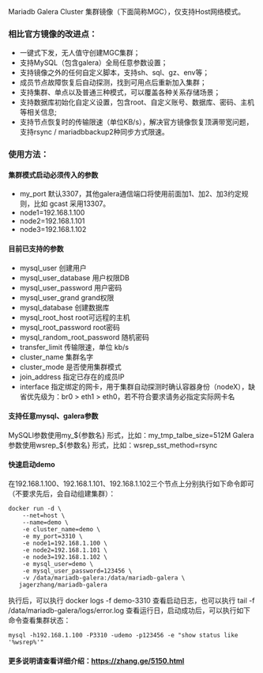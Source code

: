 Mariadb Galera Cluster 集群镜像（下面简称MGC），仅支持Host网络模式。
### 相比官方镜像的改进点：
- 一键式下发，无人值守创建MGC集群；
- 支持MySQL（包含galera）全局任意参数设置；
- 支持镜像之外的任何自定义脚本，支持sh、sql、gz、env等；
- 成员节点故障恢复后自动探测，找到可用点后重新加入集群；
- 支持集群、单点以及普通三种模式，可以覆盖各种关系存储场景；
- 支持数据库初始化自定义设置，包含root、自定义账号、数据库、密码、主机等相关信息;
- 支持节点恢复时的传输限速（单位KB/s），解决官方镜像恢复顶满带宽问题，支持rsync / mariadbbackup2种同步方式限速。

### 使用方法：
#### 集群模式启动必须传入的参数
- my_port 默认3307，其他galera通信端口将使用前面加1、加2、加3约定规则，比如 gcast 采用13307。
- node1=192.168.1.100
- node2=192.168.1.101
- node3=192.168.1.102

#### 目前已支持的参数
- mysql_user                 创建用户
- mysql_user_database 用户权限DB
- mysql_user_password 用户密码
- mysql_user_grand       grand权限
- mysql_database          创建数据库
- mysql_root_host          root可远程的主机
- mysql_root_password root密码
- mysql_random_root_password 随机密码
- transfer_limit             传输限速，单位 kb/s
- cluster_name   集群名字
- cluster_mode   是否使用集群模式
- join_address   指定已存在的成员IP
- interface      指定绑定的网卡，用于集群自动探测时确认容器身份（nodeX），缺省优先级为：br0 > eth1 > eth0，若不符合要求请务必指定实际网卡名

#### 支持任意mysql、galera参数
MySQLl参数使用my_${参数名} 形式，比如：my_tmp_talbe_size=512M
Galera参数使用wsrep_${参数名} 形式，比如：wsrep_sst_method=rsync

#### 快速启动demo
在192.168.1.100、192.168.1.101、192.168.1.102三个节点上分别执行如下命令即可（不要求先后，会自动组建集群）：
```
docker run -d \
    --net=host \
    --name=demo \
    -e cluster_name=demo \
    -e my_port=3310 \
    -e node1=192.168.1.100 \
    -e node2=192.168.1.101 \
    -e node3=192.168.1.102 \
    -e mysql_user=demo \
    -e mysql_user_password=123456 \
    -v /data/mariadb-galera:/data/mariadb-galera \
   jagerzhang/mariadb-galera
```
执行后，可以执行 docker logs -f demo-3310 查看启动日志，也可以执行 tail -f /data/mariadb-galera/logs/error.log 查看运行日，启动成功后，可以执行如下命令查看集群状态：

`mysql -h192.168.1.100 -P3310 -udemo -p123456 -e "show status like '%wsrep%'"`

#### 更多说明请查看详细介绍：https://zhang.ge/5150.html

